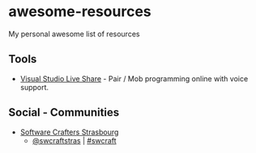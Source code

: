 # awesome-resources
My personal awesome list of resources

## Tools

* [Visual Studio Live Share](https://visualstudio.microsoft.com/fr/services/live-share/?rr=https%3A%2F%2Fwww.bing.com%2F) - Pair / Mob programming online with voice support.

## Social - Communities

* [Software Crafters Strasbourg](https://www.meetup.com/Software-Crafters-Strasbourg/)
  * [@swcraftstras](https://twitter.com/swcraftstras) | [#swcraft](https://twitter.com/search?q=%23swcraft&src=typd)
